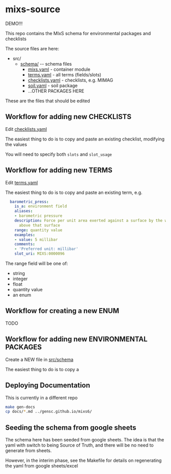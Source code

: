 # mixs-source

DEMO!!!

This repo contains the MIxS schema for environmental packages and checklists

The source files are here:

 * src/
    * [schema/](src/schema/) -- schema files
       * [mixs.yaml](src/schema/mixs.yaml) - container module
       * [terms.yaml](src/schema/terms.yaml) - all terms (fields/slots)
       * [checklists.yaml](src/schema/checklists.yaml) - checklists, e.g. MIMAG
       * [soil.yaml](src/schema/soil.yaml) - soil package
       * ...OTHER PACKAGES HERE

These are the files that should be edited

## Workflow for adding new CHECKLISTS

Edit [checklists.yaml](src/schema/checklists.yaml)

The easiest thing to do is to copy and paste an existing checklist, modifying the values

You will need to specify both `slots` and `slot_usage`

## Workflow for adding new TERMS

Edit [terms.yaml](src/schema/terms.yaml)

The easiest thing to do is to copy and paste an existing term, e.g.

```yaml
  barometric_press:
    is_a: environment field
    aliases:
    - barometric pressure
    description: Force per unit area exerted against a surface by the weight of air
      above that surface
    range: quantity value
    examples:
    - value: 5 millibar
    comments:
    - 'Preferred unit: millibar'
    slot_uri: MIXS:0000096
```

The range field will be one of:

 - string
 - integer
 - float
 - quantity value
 - an enum

## Workflow for creating a new ENUM

TODO

## Workflow for adding new ENVIRONMENTAL PACKAGES

Create a NEW file in [src/schema](src/schema/)

The easiest thing to do is to copy a 

## Deploying Documentation

This is currently in a different repo

```bash
make gen-docs
cp docs/*.md ../gensc.github.io/mixs6/
```

## Seeding the schema from google sheets

The schema here has been seeded from google sheets. The idea is that the yaml with switch to being Source of Truth, and there will be no need to generate from sheets.

However, in the interim phase, see the Makefile for details on regenerating the yaml from google sheets/excel
